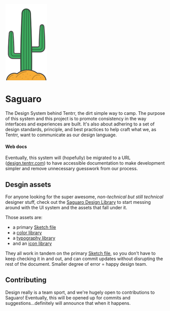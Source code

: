 ![alt text](https://github.com/ponchofreedo/project-saguaro/blob/master/extras/saguaro-logo.png "Tentrr Saguaro")
# Saguaro
The Design System behind Tentrr, the dirt simple way to camp. The purpose of this system and this project is to promote consistency in the way interfaces and experiences are built. It's also about adhering to a set of design standards, principle, and best practices to help craft what we, as Tentrr, want to communicate as our design language.

#### Web docs
Eventually, this system will (hopefully) be migrated to a URL ([design.tentrr.com](https://design.tentrr.com "design.tentrr.com")) to have accessible documentation to make development simpler and remove unnecessary guesswork from our process.


## Desgin assets
For anyone looking for the super awesome, *non-technical but still technical* designer stuff, check out the [Saguaro Design Library](https://github.com/zpfreed/project-saguaro-library "Saguaro Library") to start messing around with the UI system and the assets that fall under it.

Those assets are:
- a primary [Sketch file](https://design.tentrr.com "Sketch file")
- a [color library](https://design.tentrr.com "color library")
- a [typography library](https://design.tentrr.com "typography library")
- and an [icon library](https://design.tentrr.com "icon library")

They all work in tandem on the primary [Sketch file](https://design.tentrr.com "Sketch file"), so you don't have to keep checking it in and out, and can commit updates without disrupting the rest of the document. Smaller degree of error = happy design team.


## Contributing
Design really is a team sport, and we're hugely open to contributions to Saguaro! Eventually, this will be opened up for commits and suggestions...definitely will announce that when it happens.
